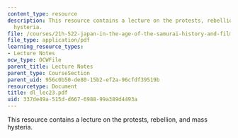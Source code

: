 ```yaml
---
content_type: resource
description: This resource contains a lecture on the protests, rebellion, and mass
  hysteria.
file: /courses/21h-522-japan-in-the-age-of-the-samurai-history-and-film-fall-2006/337de49a515dd667698899a389d4493a_dl_lec23.pdf
file_type: application/pdf
learning_resource_types:
- Lecture Notes
ocw_type: OCWFile
parent_title: Lecture Notes
parent_type: CourseSection
parent_uid: 956c0b50-de80-15b2-ef2a-96cfdf39519b
resourcetype: Document
title: dl_lec23.pdf
uid: 337de49a-515d-d667-6988-99a389d4493a
---
```

This resource contains a lecture on the protests, rebellion, and mass hysteria.

